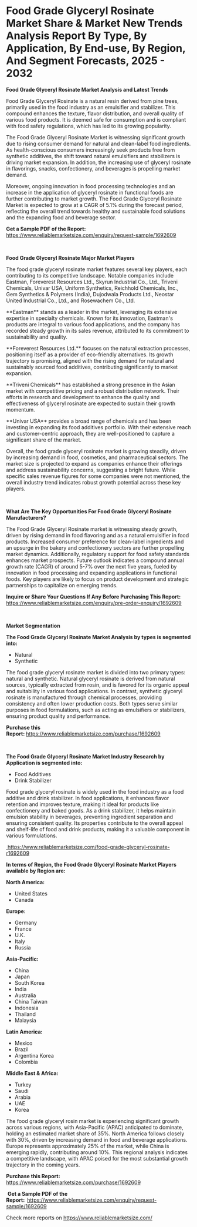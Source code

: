<p><h1>Food Grade Glyceryl Rosinate Market Share & Market New Trends Analysis Report By Type, By Application, By End-use, By Region, And Segment Forecasts, 2025 - 2032</h1></p><p><strong>Food Grade Glyceryl Rosinate Market Analysis and Latest Trends</strong></p>
<p><p>Food Grade Glyceryl Rosinate is a natural resin derived from pine trees, primarily used in the food industry as an emulsifier and stabilizer. This compound enhances the texture, flavor distribution, and overall quality of various food products. It is deemed safe for consumption and is compliant with food safety regulations, which has led to its growing popularity.</p><p>The Food Grade Glyceryl Rosinate Market is witnessing significant growth due to rising consumer demand for natural and clean-label food ingredients. As health-conscious consumers increasingly seek products free from synthetic additives, the shift toward natural emulsifiers and stabilizers is driving market expansion. In addition, the increasing use of glyceryl rosinate in flavorings, snacks, confectionery, and beverages is propelling market demand.</p><p>Moreover, ongoing innovation in food processing technologies and an increase in the application of glyceryl rosinate in functional foods are further contributing to market growth. The Food Grade Glyceryl Rosinate Market is expected to grow at a CAGR of 5.1% during the forecast period, reflecting the overall trend towards healthy and sustainable food solutions and the expanding food and beverage sector.</p></p>
<p><strong>Get a Sample PDF of the Report:&nbsp;</strong> <a href="https://www.reliablemarketsize.com/enquiry/request-sample/1692609?utm_campaign=2948&utm_medium=2&utm_source=Github&utm_content=ia&utm_term=27032025&utm_id=food-grade-glyceryl-rosinate">https://www.reliablemarketsize.com/enquiry/request-sample/1692609</a></p>
<p>&nbsp;</p>
<p><strong>Food Grade Glyceryl Rosinate Major Market Players</strong></p>
<p><p>The food grade glyceryl rosinate market features several key players, each contributing to its competitive landscape. Notable companies include Eastman, Foreverest Resources Ltd., Skyrun Industrial Co., Ltd., Triveni Chemicals, Univar USA, Uniform Synthetics, Reichhold Chemicals, Inc., Gem Synthetics & Polymers (India), Dujodwala Products Ltd., Neostar United Industrial Co., Ltd., and Rosewachem Co., Ltd.</p><p>**Eastman** stands as a leader in the market, leveraging its extensive expertise in specialty chemicals. Known for its innovation, Eastman's products are integral to various food applications, and the company has recorded steady growth in its sales revenue, attributed to its commitment to sustainability and quality.</p><p>**Foreverest Resources Ltd.** focuses on the natural extraction processes, positioning itself as a provider of eco-friendly alternatives. Its growth trajectory is promising, aligned with the rising demand for natural and sustainably sourced food additives, contributing significantly to market expansion.</p><p>**Triveni Chemicals** has established a strong presence in the Asian market with competitive pricing and a robust distribution network. Their efforts in research and development to enhance the quality and effectiveness of glyceryl rosinate are expected to sustain their growth momentum.</p><p>**Univar USA** provides a broad range of chemicals and has been investing in expanding its food additives portfolio. With their extensive reach and customer-centric approach, they are well-positioned to capture a significant share of the market.</p><p>Overall, the food grade glyceryl rosinate market is growing steadily, driven by increasing demand in food, cosmetics, and pharmaceutical sectors. The market size is projected to expand as companies enhance their offerings and address sustainability concerns, suggesting a bright future. While specific sales revenue figures for some companies were not mentioned, the overall industry trend indicates robust growth potential across these key players.</p></p>
<p>&nbsp;</p>
<p><strong>What Are The Key Opportunities For Food Grade Glyceryl Rosinate Manufacturers?</strong></p>
<p><p>The Food Grade Glyceryl Rosinate market is witnessing steady growth, driven by rising demand in food flavoring and as a natural emulsifier in food products. Increased consumer preference for clean-label ingredients and an upsurge in the bakery and confectionery sectors are further propelling market dynamics. Additionally, regulatory support for food safety standards enhances market prospects. Future outlook indicates a compound annual growth rate (CAGR) of around 5-7% over the next five years, fueled by innovation in food processing and expanding applications in functional foods. Key players are likely to focus on product development and strategic partnerships to capitalize on emerging trends.</p></p>
<p><strong>Inquire or Share Your Questions If Any Before Purchasing This Report:</strong> <a href="https://www.reliablemarketsize.com/enquiry/pre-order-enquiry/1692609?utm_campaign=2948&utm_medium=2&utm_source=Github&utm_content=ia&utm_term=27032025&utm_id=food-grade-glyceryl-rosinate">https://www.reliablemarketsize.com/enquiry/pre-order-enquiry/1692609</a></p>
<p>&nbsp;</p>
<p><strong>Market Segmentation</strong></p>
<p><strong>The Food Grade Glyceryl Rosinate Market Analysis by types is segmented into:</strong></p>
<p><ul><li>Natural</li><li>Synthetic</li></ul></p>
<p><p>The food grade glyceryl rosinate market is divided into two primary types: natural and synthetic. Natural glyceryl rosinate is derived from natural sources, typically extracted from rosin, and is favored for its organic appeal and suitability in various food applications. In contrast, synthetic glyceryl rosinate is manufactured through chemical processes, providing consistency and often lower production costs. Both types serve similar purposes in food formulations, such as acting as emulsifiers or stabilizers, ensuring product quality and performance.</p></p>
<p><strong>Purchase this Report:&nbsp;</strong><a href="https://www.reliablemarketsize.com/purchase/1692609?utm_campaign=2948&utm_medium=2&utm_source=Github&utm_content=ia&utm_term=27032025&utm_id=food-grade-glyceryl-rosinate">https://www.reliablemarketsize.com/purchase/1692609</a></p>
<p>&nbsp;</p>
<p><strong>The Food Grade Glyceryl Rosinate Market Industry Research by Application is segmented into:</strong></p>
<p><ul><li>Food Additives</li><li>Drink Stabilizer</li></ul></p>
<p><p>Food grade glyceryl rosinate is widely used in the food industry as a food additive and drink stabilizer. In food applications, it enhances flavor retention and improves texture, making it ideal for products like confectionery and baked goods. As a drink stabilizer, it helps maintain emulsion stability in beverages, preventing ingredient separation and ensuring consistent quality. Its properties contribute to the overall appeal and shelf-life of food and drink products, making it a valuable component in various formulations.</p></p>
<p><a href="https://www.reliablemarketsize.com/food-grade-glyceryl-rosinate-r1692609?utm_campaign=2948&utm_medium=2&utm_source=Github&utm_content=ia&utm_term=27032025&utm_id=food-grade-glyceryl-rosinate">&nbsp;https://www.reliablemarketsize.com/food-grade-glyceryl-rosinate-r1692609</a></p>
<p><strong>In terms of Region, the Food Grade Glyceryl Rosinate Market Players available by Region are:</strong></p>
<p>
    <p> <strong> North America: </strong>
        <ul>
            <li>United States</li>
            <li>Canada</li>
        </ul>
        </p> 
    <p> <strong> Europe: </strong>
        <ul>
            <li>Germany</li>
            <li>France</li>
            <li>U.K.</li>
            <li>Italy</li>
            <li>Russia</li>
        </ul>
        </p> 
    <p> <strong> Asia-Pacific: </strong>
        <ul>
            <li>China</li>
            <li>Japan</li>
            <li>South Korea</li>
            <li>India</li>
            <li>Australia</li>
            <li>China Taiwan</li>
            <li>Indonesia</li>
            <li>Thailand</li>
            <li>Malaysia</li>
        </ul>
        </p> 
    <p> <strong> Latin America: </strong>
        <ul>
            <li>Mexico</li>
            <li>Brazil</li>
            <li>Argentina Korea</li>
            <li>Colombia</li>
        </ul>
        </p> 
    <p> <strong> Middle East & Africa: </strong>
        <ul>
            <li>Turkey</li>
            <li>Saudi</li>
            <li>Arabia</li>
            <li>UAE</li>
            <li>Korea</li>
        </ul>
    </p>
    </p>
<p><p>The food grade glyceryl rosin market is experiencing significant growth across various regions, with Asia-Pacific (APAC) anticipated to dominate, holding an estimated market share of 35%. North America follows closely with 30%, driven by increasing demand in food and beverage applications. Europe represents approximately 25% of the market, while China is emerging rapidly, contributing around 10%. This regional analysis indicates a competitive landscape, with APAC poised for the most substantial growth trajectory in the coming years.</p></p>
<p><strong>Purchase this Report: </strong><a href="https://www.reliablemarketsize.com/purchase/1692609?utm_campaign=2948&utm_medium=2&utm_source=Github&utm_content=ia&utm_term=27032025&utm_id=food-grade-glyceryl-rosinate">https://www.reliablemarketsize.com/purchase/1692609</a></p>
<p>&nbsp;<strong>Get a Sample PDF of the Report:&nbsp;&nbsp;</strong><a href="https://www.reliablemarketsize.com/enquiry/request-sample/1692609?utm_campaign=2948&utm_medium=2&utm_source=Github&utm_content=ia&utm_term=27032025&utm_id=food-grade-glyceryl-rosinate">https://www.reliablemarketsize.com/enquiry/request-sample/1692609</a></p>
<p><strong></strong></p>
<p>Check more reports on <a href="https://www.reliablemarketsize.com/?utm_campaign=2948&utm_medium=2&utm_source=Github&utm_content=ia&utm_term=27032025&utm_id=food-grade-glyceryl-rosinate">https://www.reliablemarketsize.com/</a></p>